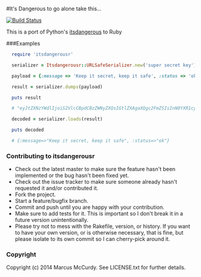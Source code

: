 #It's Dangerous to go alone take this...


[![Build Status](https://travis-ci.org/volker48/itsdangerousr.svg?branch=master)](https://travis-ci.org/volker48/itsdangerousr)

This is a port of Python's [itsdangerous](https://github.com/mitsuhiko/itsdangerous) to Ruby

###Examples

```ruby
  require 'itsdangerousr'

  serializer = Itsdangerousr::URLSafeSerializer.new('super secret key')

  payload = {:message => 'Keep it secret, keep it safe', :status => 'ok'}

  result = serializer.dumps(payload)

  puts result

  # "eyJtZXNzYWdlIjoiS2VlcCBpdCBzZWNyZXQsIGtlZXAgaXQgc2FmZSIsInN0YXR1cyI6Im9rIn0.nzD92ZMbV52tUW-yp9IWTKqYHRo"

  decoded = serializer.loads(result)

  puts decoded

  # {:message=>"Keep it secret, keep it safe", :status=>"ok"}
```

### Contributing to itsdangerousr
 
* Check out the latest master to make sure the feature hasn't been implemented or the bug hasn't been fixed yet.
* Check out the issue tracker to make sure someone already hasn't requested it and/or contributed it.
* Fork the project.
* Start a feature/bugfix branch.
* Commit and push until you are happy with your contribution.
* Make sure to add tests for it. This is important so I don't break it in a future version unintentionally.
* Please try not to mess with the Rakefile, version, or history. If you want to have your own version, or is otherwise necessary, that is fine, but please isolate to its own commit so I can cherry-pick around it.

### Copyright

Copyright (c) 2014 Marcus McCurdy. See LICENSE.txt for
further details.

